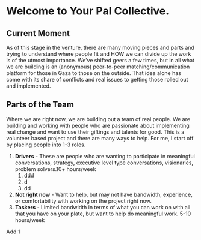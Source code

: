 # Welcome to Your Pal Collective.

## Current Moment

As of this stage in the venture, there are many moving pieces and parts and trying to understand where people fit and HOW we can divide up the work is of the utmost importance. We’ve shifted geers a few times, but in all what we are building is an (anonymous) peer-to-peer matching/communication platform for those in Gaza to those on the outside. That idea alone has come with its share of conflicts and real issues to getting those rolled out and implemented.

## Parts of the Team

Where we are right now, we are building out a team of real people. We are building and working with people who are passionate about implementing real change and want to use their giftings and talents for good. This is a volunteer based project and there are many ways to help. For me, I start off by placing people into 1-3 roles.

1. **Drivers** - These are people who are wanting to participate in meaningful conversations, strategy, executive level type conversations, visionaries, problem solvers.10+ hours/week
    1. ddd
    2. d
    3. dd
1. **Not right now** - Want to help, but may not have bandwidth, experience, or comfortability with working on the project right now. 
1. **Taskers** - Limited bandwidth in terms of what you can work on with all that you have on your plate, but want to help do meaningful work. 5-10 hours/week

Add 1
